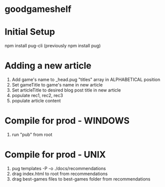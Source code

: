 # goodgameshelf

# Initial Setup
npm install pug-cli (previously npm install pug)


# Adding a new article
1) Add game's name to _head.pug "titles" array in ALPHABETICAL position
2) Set gameTitle to game's name in new article
3) Set articleTitle to desired blog post title in new article
4) populate rec1, rec2, rec3
5) populate article content


# Compile for prod - WINDOWS
1) run "pub" from root

# Compile for prod - UNIX
1) pug templates -P -o ./docs/recommendations
2) drag index.html to root from recommendations
3) drag best-games files to best-games folder from recommendations
